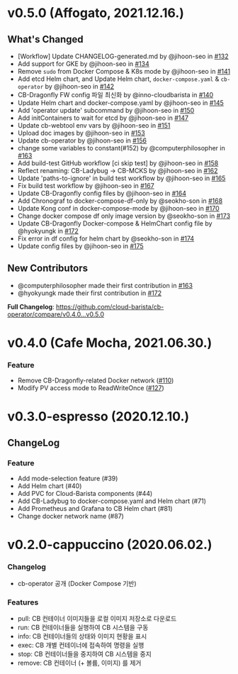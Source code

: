 # v0.5.0 (Affogato, 2021.12.16.)

## What's Changed
* [Workflow] Update CHANGELOG-generated.md by @jihoon-seo in [#132](https://github.com/cloud-barista/cb-operator/pull/132)
* Add support for GKE by @jihoon-seo in [#134](https://github.com/cloud-barista/cb-operator/pull/134)
* Remove `sudo` from Docker Compose & K8s mode by @jihoon-seo in [#141](https://github.com/cloud-barista/cb-operator/pull/141)
* Add etcd Helm chart, and Update Helm chart, `docker-compose.yaml` & `cb-operator` by @jihoon-seo in [#142](https://github.com/cloud-barista/cb-operator/pull/142)
* CB-Dragonfly FW config 파일 최신화 by @inno-cloudbarista in [#140](https://github.com/cloud-barista/cb-operator/pull/140)
* Update Helm chart and docker-compose.yaml by @jihoon-seo in [#145](https://github.com/cloud-barista/cb-operator/pull/145)
* Add 'operator update' subcommand by @jihoon-seo in [#150](https://github.com/cloud-barista/cb-operator/pull/150)
* Add initContainers to wait for etcd by @jihoon-seo in [#147](https://github.com/cloud-barista/cb-operator/pull/147)
* Update cb-webtool env vars by @jihoon-seo in [#151](https://github.com/cloud-barista/cb-operator/pull/151)
* Upload doc images by @jihoon-seo in [#153](https://github.com/cloud-barista/cb-operator/pull/153)
* Update cb-operator by @jihoon-seo in [#156](https://github.com/cloud-barista/cb-operator/pull/156)
* change some variables to constant(#152) by @computerphilosopher in [#163](https://github.com/cloud-barista/cb-operator/pull/163)
* Add build-test GitHub workflow [ci skip test] by @jihoon-seo in [#158](https://github.com/cloud-barista/cb-operator/pull/158)
* Reflect renaming: CB-Ladybug → CB-MCKS by @jihoon-seo in [#162](https://github.com/cloud-barista/cb-operator/pull/162)
* Update 'paths-to-ignore' in build test workflow by @jihoon-seo in [#165](https://github.com/cloud-barista/cb-operator/pull/165)
* Fix build test workflow by @jihoon-seo in [#167](https://github.com/cloud-barista/cb-operator/pull/167)
* Update CB-Dragonfly config files by @jihoon-seo in [#164](https://github.com/cloud-barista/cb-operator/pull/164)
* Add Chronograf to docker-compose-df-only by @seokho-son in [#168](https://github.com/cloud-barista/cb-operator/pull/168)
* Update Kong conf in docker-compose-mode by @jihoon-seo in [#170](https://github.com/cloud-barista/cb-operator/pull/170)
* Change docker compose df only image version by @seokho-son in [#173](https://github.com/cloud-barista/cb-operator/pull/173)
* Update CB-Dragonfly Docker-compose & HelmChart config file by @hyokyungk in [#172](https://github.com/cloud-barista/cb-operator/pull/172)
* Fix error in df config for helm chart by @seokho-son in [#174](https://github.com/cloud-barista/cb-operator/pull/174)
* Update config files by @jihoon-seo in [#175](https://github.com/cloud-barista/cb-operator/pull/175)

## New Contributors
* @computerphilosopher made their first contribution in [#163](https://github.com/cloud-barista/cb-operator/pull/163)
* @hyokyungk made their first contribution in [#172](https://github.com/cloud-barista/cb-operator/pull/172)

**Full Changelog**: https://github.com/cloud-barista/cb-operator/compare/v0.4.0...v0.5.0

# v0.4.0 (Cafe Mocha, 2021.06.30.)

### Feature

- Remove CB-Dragonfly-related Docker network ([#110](https://github.com/cloud-barista/cb-operator/pull/110))
- Modify PV access mode to ReadWriteOnce ([#127](https://github.com/cloud-barista/cb-operator/pull/127))



# v0.3.0-espresso (2020.12.10.)

## ChangeLog

### Feature

- Add mode-selection feature (#39)
- Add Helm chart (#40)
- Add PVC for Cloud-Barista components (#44)
- Add CB-Ladybug to docker-compose.yaml and Helm chart (#71)
- Add Prometheus and Grafana to CB Helm chart (#81)
- Change docker network name (#87)



# v0.2.0-cappuccino (2020.06.02.)

### Changelog

- cb-operator 공개 (Docker Compose 기반)

### Features

- pull: CB 컨테이너 이미지들을 로컬 이미지 저장소로 다운로드
- run: CB 컨테이너들을 실행하여 CB 시스템을 구동
- info: CB 컨테이너들의 상태와 이미지 현황을 표시
- exec: CB 개별 컨테이너에 접속하여 명령을 실행
- stop: CB 컨테이너들을 중지하여 CB 시스템을 중지
- remove: CB 컨테이너 (+ 볼륨, 이미지) 를 제거
